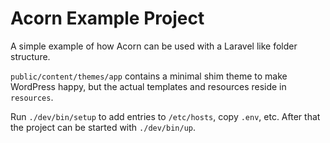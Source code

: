 # Acorn Example Project

A simple example of how Acorn can be used with a Laravel like folder structure.

`public/content/themes/app` contains a minimal shim theme to make WordPress happy, but the actual templates and resources reside in `resources`.

Run `./dev/bin/setup` to add entries to `/etc/hosts`, copy `.env`, etc. After that the project can be started with `./dev/bin/up`.

